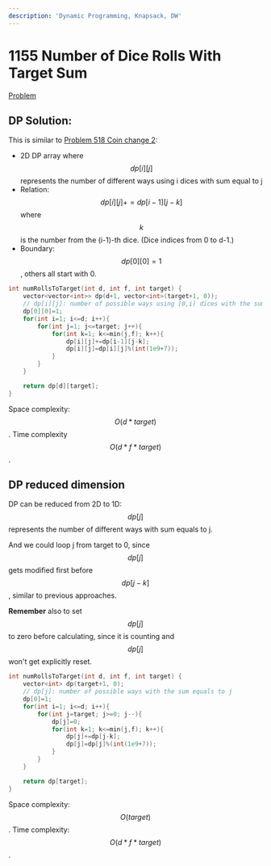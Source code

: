```yaml
---
description: 'Dynamic Programming, Knapsack, DW'
---
```


# 1155 Number of Dice Rolls With Target Sum

[Problem](https://leetcode.com/problems/number-of-dice-rolls-with-target-sum/)

## DP Solution:

This is similar to [Problem 518 Coin change 2](https://leetcode.com/problems/coin-change-2/):

* 2D DP array where $$dp[i][j]$$ represents the number of different ways using i dices with sum equal to j
* Relation: $$dp[i][j]+=dp[i-1][j-k]$$ where $$k$$ is the number from the \(i-1\)-th dice. \(Dice indices from 0 to d-1.\)
* Boundary: $$dp[0][0]=1$$, others all start with 0.

```cpp
int numRollsToTarget(int d, int f, int target) {
    vector<vector<int>> dp(d+1, vector<int>(target+1, 0));
    // dp[i][j]: number of possible ways using [0,i) dices with the sum equals to j
    dp[0][0]=1;
    for(int i=1; i<=d; i++){
        for(int j=1; j<=target; j++){
            for(int k=1; k<=min(j,f); k++){
                dp[i][j]+=dp[i-1][j-k];
                dp[i][j]=dp[i][j]%(int(1e9+7));
            }
        }
    }

    return dp[d][target];
}
```

Space complexity: $$O(d*target)$$. Time complexity $$O(d*f*target)$$.

## DP reduced dimension

DP can be reduced from 2D to 1D: $$dp[j]$$ represents the number of different ways with sum equals to j.

And we could loop j from target to 0, since $$dp[j]$$ gets modified first before $$dp[j-k]$$, similar to previous approaches.

**Remember** also to set $$dp[j]$$ to zero before calculating, since it is counting and $$dp[j]$$ won't get explicitly reset.

```cpp
int numRollsToTarget(int d, int f, int target) {
    vector<int> dp(target+1, 0);
    // dp[j]: number of possible ways with the sum equals to j
    dp[0]=1;
    for(int i=1; i<=d; i++){
        for(int j=target; j>=0; j--){
            dp[j]=0;
            for(int k=1; k<=min(j,f); k++){
                dp[j]+=dp[j-k];
                dp[j]=dp[j]%(int(1e9+7));
            }
        }
    }

    return dp[target];
}
```

Space complexity: $$O(target)$$. Time complexity: $$O(d*f*target)$$.

